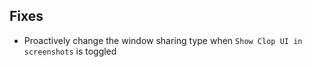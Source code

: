 ## Fixes

- Proactively change the window sharing type when `Show Clop UI in screenshots` is toggled
